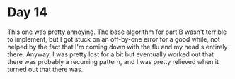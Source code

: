 # Day 14

This one was pretty annoying. The base algorithm for part B wasn't terrible to implement, but I got stuck on an
off-by-one error for a good while, not helped by the fact that I'm coming down with the flu and my head's entirely
there. Anyway, I was pretty lost for a bit but eventually worked out that there was probably a recurring pattern, and I
was pretty relieved when it turned out that there was. 
